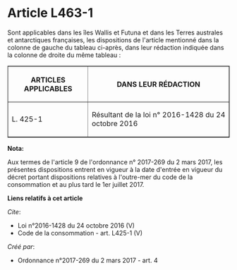 # Article L463-1

Sont applicables dans les îles Wallis et Futuna et dans les Terres australes et antarctiques françaises, les dispositions de
l'article mentionné dans la colonne de gauche du tableau ci-après, dans leur rédaction indiquée dans la colonne de droite du
même tableau : 

<table border="1">
    <tbody>
      <tr>
        <th>

ARTICLES APPLICABLES 

</th>
        <th>

DANS LEUR RÉDACTION 

</th>
      </tr>
      <tr>
        <td valign="middle" align="justify">

L. 425-1

</td>
        <td align="justify" valign="middle">

Résultant de la loi n° 2016-1428 du 24 octobre 2016

</td>
      </tr>
    </tbody>
  </table>

**Nota:**

Aux termes de l'article 9 de l'ordonnance n° 2017-269 du 2 mars 2017,   les présentes dispositions entrent en vigueur à la
date d'entrée en   vigueur du décret portant dispositions relatives à l'outre-mer du code   de la consommation et au plus
tard le 1er juillet 2017.

**Liens relatifs à cet article**

_Cite_:

  - Loi n°2016-1428 du 24 octobre 2016 (V)
  - Code de la consommation - art. L425-1 (V)

_Créé par_:

  - Ordonnance n°2017-269 du 2 mars 2017 - art. 4
